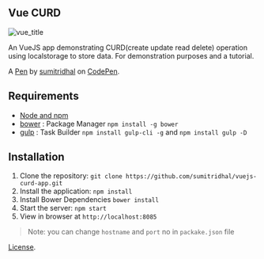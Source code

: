 Vue CURD
--------

![vue_title](https://cloud.githubusercontent.com/assets/2717960/25517869/efd8375a-2c0e-11e7-9d02-60d2fd9e89cb.png)

An VueJS app demonstrating CURD(create update read delete) operation using localstorage to store data. For demonstration purposes and a tutorial.

A [Pen](http://codepen.io/sumitridhal/pen/ybVGZa) by [sumitridhal](http://codepen.io/sumitridhal) on [CodePen](http://codepen.io/).

## Requirements

- [Node and npm](http://nodejs.org)
- [bower](https://bower.io/) : Package Manager `npm install -g bower`
- [gulp](http://gulpjs.com/) : Task Builder `npm install gulp-cli -g` and `npm install gulp -D`

## Installation

1. Clone the repository: `git clone https://github.com/sumitridhal/vuejs-curd-app.git`
2. Install the application: `npm install`
3. Install Bower Dependencies `bower install`
3. Start the server: `npm start`
4. View in browser at `http://localhost:8085` 

> Note: you can change `hostname` and `port` no in `packake.json` file

[License](http://codepen.io/sumitridhal/pen/ybVGZa/license).

